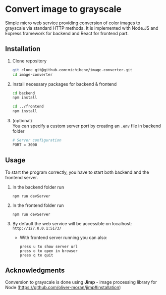 # Convert image to grayscale

Simple micro web service providing conversion of color images to grayscale via standard HTTP methods.
It is implemented with Node.JS and Express framework for backend and React for frontend part.

## Installation

1. Clone repository

    ```bash
    git clone git@github.com:michibene/image-converter.git
    cd image-converter
    ```

2. Install necessary packages for backend & frontend

    ```bash
    cd backend
    npm install
    ```

    ```bash
    cd ../frontend
    npm install
    ```

3. (optional)  
   You can specify a custom server port by creating an `.env` file in backend folder
    ```bash
    # Server configuration
    PORT = 3000
    ```

## Usage

To start the program correctly, you have to start both backend and the frontend server.

1. In the backend folder run

    ```
    npm run devServer
    ```

2. In the frontend folder run

    ```
    npm run devServer
    ```

3. By default the web service will be accessible on localhost: `http://127.0.0.1:5173/`

    - With frontend server running you can also:

        ```
        press u to show server url
        press o to open in browser
        press q to quit
        ```

## Acknowledgments

Conversion to grayscale is done using **Jimp** - image processing library for Node (https://github.com/oliver-moran/jimp#installation)
